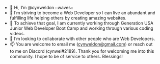 - 👋 Hi, I’m @cynweldon ::waves::  
- 👀 I’m striving to become a Web Developer so I can live an abundant and fulfilling life helping others by creating amazing websites.
- 🌱 To achieve that goal, I am currently working through Generation USA Junior Web Developer Boot Camp and working through various coding videos.
- 💞️ I’m looking to collaborate with other people who are Web Developers.
- 📫 You are welcome to email me (cynweldon@gmail.com) or reach out to me on Discord (cynwel#2189).  Thank you for welcoming me into this community.  I hope to be of service to others.  Blessings!

<!---
cynweldon/cynweldon is a ✨ special ✨ repository because its `README.md` (this file) appears on your GitHub profile.
You can click the Preview link to take a look at your changes.
--->
